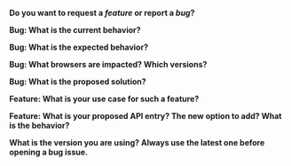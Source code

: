 <!--
  ***************************
  Thanks for participating in this project!

  This form is to report issues or new features.
  As for general questions like "How to hide results when the query is empty?",
  please search or post a question to our discourse forum: https://discourse.algolia.com/.

  In any case,
    - make sure you are using the latest version of the library;
    - do at least one search in current issues or questions, your question might already be answered;
    - do include details, screenshots when it's a visual issue, console errors otherwise;
  ***************************
-->

**Do you want to request a *feature* or report a *bug*?**

<!--
  ***************************
  If the current behavior is a bug, please provide all the steps to reproduce and a minimal
  [CodeSandbox](https://codesandbox.io/) example or a repository on GitHub that we can `npm install`
  and `npm start`.

  We have a simple online template for you to use as a base to explain your bug or issue:
  https://codesandbox.io/s/github/algolia/instantsearch-templates/tree/master/src/InstantSearch.js

  If you are requesting a new feature, we need to understand WHY would you
  need this feature (your use case) or how you are limited with the current API.
  ***************************
-->

**Bug: What is the current behavior?**

**Bug: What is the expected behavior?**

**Bug: What browsers are impacted? Which versions?**

**Bug: What is the proposed solution?**

**Feature: What is your use case for such a feature?**

**Feature: What is your proposed API entry? The new option to add? What is the behavior?**

**What is the version you are using? Always use the latest one before opening a bug issue.**

<!-- Delete any HTML comment and non relevant questions -->
